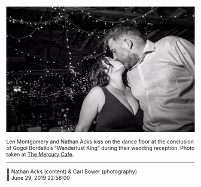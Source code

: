 ![Len Montgomery and Nathan Acks kiss](assets/fe8724f7e546db75e590bcf0af9c05e2.webp)

Len Montgomery and Nathan Acks kiss on the dance floor at the conclusion of Gogol Bordello’s “Wanderlust King” during their wedding reception. Photo taken at [The Mercury Cafe](http://mercurycafe.com/).

- - - -

<span aria-hidden="true">👥</span> Nathan Acks (content) & Carl Bower (photography)  
<span aria-hidden="true">📅</span> June 29, 2019 22:58:00
